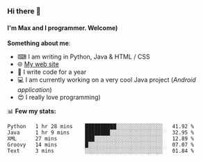 ### Hi there 👋
#### I'm Max and I programmer. Welcome)

**Something about me**:
- ⌨ I am writing in Python, Java & HTML / CSS
- 🌐 [My web site](https://merive.herokuapp.com/)
- 🎈 I write code for a year
- 💻 I am currently working on a very cool Java project (*Android application*)
- 😍 I really love programming)

📊 **Few my stats:**
<!--START_SECTION:waka-->
```text
Python   1 hr 28 mins    ██████████░░░░░░░░░░░░░░░   41.92 % 
Java     1 hr 9 mins     ████████░░░░░░░░░░░░░░░░░   32.95 % 
XML      27 mins         ███░░░░░░░░░░░░░░░░░░░░░░   12.89 % 
Groovy   14 mins         █░░░░░░░░░░░░░░░░░░░░░░░░   07.07 % 
Text     3 mins          ░░░░░░░░░░░░░░░░░░░░░░░░░   01.84 %
```
<!--END_SECTION:waka-->
